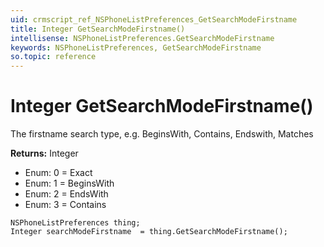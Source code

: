 ```yaml
---
uid: crmscript_ref_NSPhoneListPreferences_GetSearchModeFirstname
title: Integer GetSearchModeFirstname()
intellisense: NSPhoneListPreferences.GetSearchModeFirstname
keywords: NSPhoneListPreferences, GetSearchModeFirstname
so.topic: reference
---
```


# Integer GetSearchModeFirstname()

The firstname search type, e.g. BeginsWith, Contains, Endswith, Matches

**Returns:** Integer

* Enum: 0 = Exact 
* Enum: 1 = BeginsWith 
* Enum: 2 = EndsWith 
* Enum: 3 = Contains 

```crmscript
NSPhoneListPreferences thing;
Integer searchModeFirstname  = thing.GetSearchModeFirstname();
```

